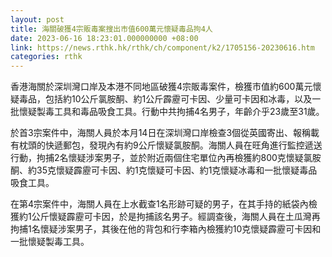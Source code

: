 ```yaml
---
layout: post
title: 海關破獲4宗販毒案搜出市值600萬元懷疑毒品拘4人
date: 2023-06-16 18:23:01.000000000 +08:00
link: https://news.rthk.hk/rthk/ch/component/k2/1705156-20230616.htm
categories: rthk
---
```


香港海關於深圳灣口岸及本港不同地區破獲4宗販毒案件，檢獲市值約600萬元懷疑毒品，包括約10公斤氯胺酮、約1公斤霹靂可卡因、少量可卡因和冰毒，以及一批懷疑製毒工具和毒品吸食工具。行動中共拘捕4名男子，年齡介乎23歲至31歲。

於首3宗案件中，海關人員於本月14日在深圳灣口岸檢查3個從英國寄出、報稱載有枕頭的快遞郵包，發現內有約9公斤懷疑氯胺酮。海關人員在旺角進行監控遞送行動，拘捕2名懷疑涉案男子，並於附近兩個住宅單位內再檢獲約800克懷疑氯胺酮、約35克懷疑霹靂可卡因、約1克懷疑可卡因、約1克懷疑冰毒和一批懷疑毒品吸食工具。

在第4宗案件中，海關人員在上水截查1名形跡可疑的男子，在其手持的紙袋內檢獲約1公斤懷疑霹靂可卡因，於是拘捕該名男子。經調查後，海關人員在土瓜灣再拘捕1名懷疑涉案男子，其後在他的背包和行李箱內檢獲約10克懷疑霹靂可卡因和一批懷疑製毒工具。

　　

